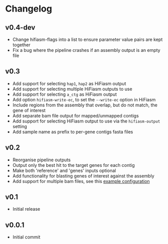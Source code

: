 Changelog
==========

<!--
Newest changes should be on top.

This document is user facing. Please word the changes in such a way
that users understand how the changes affect the new version.
-->

v0.4-dev
---------------------------
+ Change hifiasm-flags into a list to ensure parameter value pairs are kept
together
+ Fix a bug where the pipeline crashes if an assembly output is an empty file

v0.3
---------------------------
+ Add support for selecting `hap1`, `hap2` as HiFiasm output
+ Add support for selecting multiple HiFiasm outputs to use
+ Add support for selecting `a_ctg` as HiFiasm output
+ Add option `hifiasm-write-ec`, to set the `--write-ec` option in HiFiasm
+ Include regions from the assembly that overlap, but do not match, the gene of
interest
+ Add separate bam file output for mapped/unmapped contigs
+ Add support for selecting HiFiasm output to use via the `hifiasm-output`
setting
+ Add sample name as prefix to per-gene contigs fasta files

v0.2
---------------------------
+ Reorganise pipeline outputs
+ Output only the best hit to the target genes for each contig
+ Make both 'reference' and 'genes' inputs optional
+ Add functionality for blasting genes of interest against the assembly
+ Add support for multiple bam files, see this [example
configuration](https://github.com/Redmar-van-den-Berg/HiFi-assembly/blob/main/tests/pep/project_config_two_bamfiles.yml)

v0.1
---------------------------
+ Initial release

v0.0.1
---------------------------
+ Initial commit
